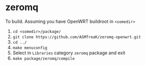 # zeromq
To build. Assuming you have OpenWRT buildroot in `<somedir>`
1. `cd <somedir>/package/`
2. `git clone https://github.com/ASMfreaK/zeromq-openwrt.git`
3. `cd ../`
4. `make menuconfig`
5. Select in `Libraries` category `zeromq` package and exit
6. `make package/zeromq/compile`
